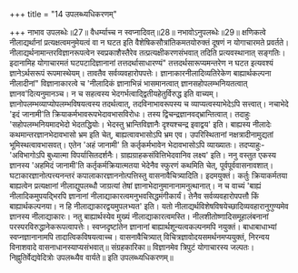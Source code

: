 +++
title = "14 उपलब्ध्यधिकरणम्"

+++
नाभाव उपलब्धेः॥27॥ वैधर्म्याच्च न स्वप्नादिवत्॥28॥ नभावोऽनुपलब्धेः॥29॥ क्षणिकत्वे नीलाद्यर्थानां प्रत्यक्षत्वमनुमेयत्वं वा न घटत इति वैशेषिकसौत्रांतिकमतयोरुक्तं दूषणं न योगाचारमते प्रवर्तते। नीलाद्यर्थनामान्तरविज्ञानरूपत्वेन स्वप्रकाशैस्तैरेव तत्प्रत्यक्षीकरणसंभवात् तदिति प्रत्यवस्थानात् सङ्गतिः। इदानामिह योगाचारमतं घटपटादिज्ञानानां तत्तदर्थासाधारण्यं" तत्तदर्थसारूप्यमन्तरेण न घटत इत्यवश्यं ज्ञानेऽर्थसरूपं रूपमास्थेयम्। तावतैव सर्वव्यवहारोपपत्तेः। ज्ञानाकारनीलादिव्यतिरेकेण बाह्यार्थकल्पना नीलादीनां" विज्ञानाकारत्वे च 'नीलादिकं ज्ञानाभिन्नं भासमानत्वात् ज्ञानसहोपलम्भनियतत्वात् ज्ञानव'दित्यनुमानञ्च। न च सहत्वस्य भेदगर्भत्वाद्द्वितीयहेतुर्विरुद्ध इति वाच्यम्। ज्ञानोपलम्भव्याप्योपलम्भविषयत्वस्य तदर्थत्वात्, तदविनाभावरूपस्य च व्याप्यत्वस्याभेदेऽपि सत्त्वात्। नचाभेदे 'इदं जानामी'ति क्रियाकर्मभावरूपभेदावभासविरोधः। तस्य द्विचन्द्रज्ञानवद्भ्रान्तित्वात्। तदाहुः 'सहोपलम्भनियमादभेदो भेदतद्धियोः। भेदस्तु भ्रान्तिविज्ञानैः दृश्यश्चन्द्र इवाद्वय' इति। बाह्यस्य नीलादेः कथमान्तरज्ञानभेदावभासो भ्रम इति चेत्, बाह्यत्वावभासोऽपि भ्रम एव। उपरिस्थितानां नक्षत्रादीनामुद्यतां भूमिस्थत्वावभासवत्। एतेन 'अहं जानामी' ति कर्तृकर्मभावेन भेदावभासोऽपि व्याख्यातः। तदप्याहुः- 'अविभागोऽपि बुध्यात्मा विपर्यासितदर्शनैः। ग्राह्यग्राहकसंवित्तिभेदवानिव लक्ष्य' इति। ननु वस्तुत एकस्य ज्ञानस्य 'अहमिदं जानामी'ति कर्तृकर्मक्रियात्मतया भेदेनैव स्फुरणं कथमिति चेत्, पूर्वपूर्ववासनावशात्। घटाकारज्ञानोत्पत्त्यनन्तरं कपालाकारज्ञाननोत्पत्तिस्तु वासनावैचित्र्यादिति। इदमयुक्तं। कर्तुः क्रियाकर्मतया बाह्यत्वेन प्रत्यक्षानां नीलाद्युपलब्धौ जाग्रत्यां तेषां ज्ञानाभेदानुमानानामनुत्थानात्। न च वाच्यं 'बाह्यं नीलादिकमुपयद्भिरपि ज्ञानानां नीलाद्याकारत्वमनुभवसिद्धमंगीकार्यं। तेनैव सर्वव्यवहारोपपत्तौ किं बाह्यार्थकल्पनया। न हि नीलाद्याकारद्वयमुपलभ्यत' इति। यतो नीलाद्यर्थविशेषविषयेच्छादिव्यवहारानुगुण्यमेव ज्ञानस्य नीलाद्याकारः। नतु बाह्यार्थस्येव मुख्यं नीलाद्याकारत्वमस्ति। नीलशीतोष्णादिसमूहालंबनानां परस्परविरुद्धानेकरूपत्वापत्तेः। स्वप्नदृष्टांतेन ज्ञानानां बाह्यार्थशून्यत्वकल्पनमपि नयुक्तं। बाधाबाधाभ्यां स्वप्नज्ञानानामपि तादात्विकविषयत्वाच्च। वासनावैचित्र्यात् विचित्रज्ञावोदयसमर्थनमप्ययुक्तं, निरन्वय विनाशवादे वासनाधानस्याप्यसंभवात्॥ संग्रहकारिका॥ विज्ञानमेव त्रिपुटं योगाचारस्य जल्पतः। निह्नुतिर्वेद्यवेदित्रोः उपलब्ध्यैव वार्यते॥ इति उपलब्ध्यधिकरणम्॥